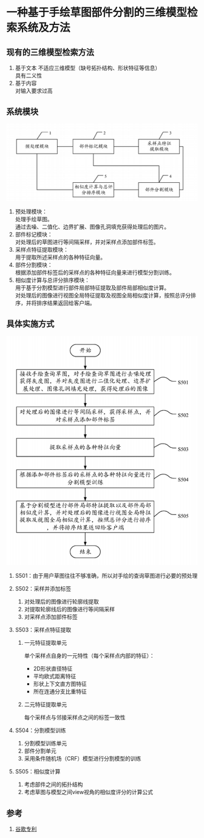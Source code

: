 # 一种基于手绘草图部件分割的三维模型检索系统及方法

## 现有的三维模型检索方法
1. 基于文本
    不适应三维模型（缺号拓扑结构、形状特征等信息）  
    具有二义性  
2. 基于内容  
    对输入要求过高  

## 系统模块

![pipeline](assets\cn-2.png)

1. 预处理模块：  
    处理手绘草图。  
    通过去噪、二值化、边界扩展、图像孔洞填充获得处理后的图片。  
2. 部件标记模块：  
    对处理后的草图进行等间隔采样，并对采样点添加部件标签。
3. 采样点特征提取模块：  
    用于提取所述采样点的各种特征向量。  
4. 部件分割模块：  
    根据添加部件标签后的采样点的各种特征向量来进行模型分割训练。  
5. 相似度计算与总评分排序模块：  
    用于基于分割模型进行部件局部特征提取及部件局部相似度计算。  
    对处理后的图像进行视图全局特征提取及视图全局相似度计算，按照总评分排序，并将排序结果返回给客户端。

## 具体实施方式

![method](assets\cn-1.png)

1. S501：由于用户草图往往不够准确，所以对手绘的查询草图进行必要的预处理

2. S502：采样并添加标签

   1. 对处理后的图像进行轮廓线提取
   2. 对提取轮廓线后的图像进行等间隔采样
   3. 对采样点添加部件标签

3. S503：采样点特征提取

   1. 一元特征提取单元

      单个采样点自身的一元特性（每个采样点内部的特征）：

      * 2D形状直径特征
      * 平均欧式距离特征
      * 形状上下文直方图特征
      * 所在连通分支比重特征

   2. 二元特征提取单元

      每个采样点与邻接采样点之间的标签一致性

4. S504：分割模型训练

   1. 分割模型训练单元
   2. 部件分割单元
   3. 采用条件随机场（CRF）模型进行分割模型的训练

5. S505：相似度计算

   1. 考虑部件之间的拓扑结构
   2. 考虑草图与模型之间view视角的相似度评分的计算公式

## 参考

1. [谷歌专利](https://patents.google.com/patent/CN104850633A/zh)